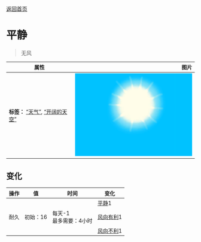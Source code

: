 [返回首页](index.md)  
# 平静  
> 无风  
  
  属性  |   图片   
 ----  |  ----:   
 **标签：**	[“天气”](tag_Weather.md), [“开阔的天空”](tag_OpenSky.md)  |  ![](Sprite/WeatherClear_0.png)   
  
## 变化  
操作  |  值  |  时间  |  变化  
----  |  ----  |  ----  |  ----  
耐久  |  初始：16  |  每天-1<br>最多需要：4小时  |  [平静](OpenSea_Calm.md)1 <br><br>[风向有利](OpenSea_Favourable.md)1 <br><br>[风向不利](OpenSea_UnFavourable.md)1   
